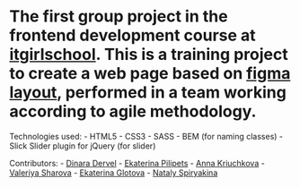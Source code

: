 # The first group project in the frontend development course at <a href="https://www.itgirlschool.com/">itgirlschool</a>. This is a training project to create a web page based on <a href="https://www.figma.com/file/2pxDHUjjGfpONKBex6acAp/homepage-(Community)?node-id=0%3A1&t=72o4llQSCZk3d23G-1">figma layout</a>, performed in a team working according to agile methodology. 
<p>Technologies used:
- HTML5
- CSS3
- SASS
- BEM (for naming classes)
- Slick Slider plugin for jQuery (for slider)</p>
<p>Contributors:
- <a href="https://github.com/DinaraDervel">Dinara Dervel</a>
- <a href="https://github.com/KatsiarynaPilipets">Ekaterina Pilipets</a>
- <a href="https://github.com/AnnaKru86">Anna Kriuchkova</a>
- <a href="https://github.com/valeria1702">Valeriya Sharova</a>
- <a href="https://github.com/Ta-samaya-Katya">Ekaterina Glotova</a>
- <a href="https://github.com/NatalySpir">Nataly Spiryakina</a></p>
